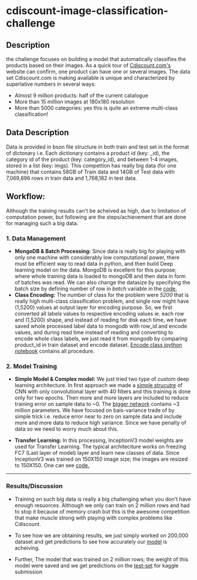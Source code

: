 # cdiscount-image-classification-challenge

## Description

the challenge focuses on building a model that automatically classifies the products based on their images. As a quick tour of [Cdiscount.com's](https://www.cdiscount.com/) website can confirm, one product can have one or several images. The data set Cdiscount.com is making available is unique and characterized by superlative numbers in several ways:

- Almost 9 million products: half of the current catalogue
- More than 15 million images at 180x180 resolution
- More than 5000 categories: yes this is quite an extreme multi-class classification!

## Data Description
Data is provided in bson file structure in both train and test set in the format of dictonary i.e. Each dictionary contains a product id (key: _id), the category id of the product (key: category_id), and between 1-4 images, stored in a list (key: imgs).
This compettion has really big data (for one machine) that contains 58GB of Train data and 14GB of Test data with 7,069,896 rows in train data and  1,768,182 in test data.

## Workflow:

Although the training results can't be acheived as high, due to limitation of computation power, but following are the steps/achievement that are done for managing such a big data.

### 1. Data Management ###
  - **MongoDB & Batch Processing:**
    Since data is really big for playing with only one machine with considerably low computational power, there must be efficient way to read data in python, and then build Deep learning model on the data. MongoDB is excellent for this purpose; where whole training data is loaded to mongoDB and then data in form of batches was read. We can also change the datasize by specifying the batch size by defining number of row in *batch* variable in the [code.](https://github.com/hamzafar/cdiscount-image-classification-challenge/blob/master/Train%20Simple%20Model%20on%20all%20data.ipynb)
  - **Class Encoding:**
    The number of class for the problem were *5200* that is really high multi-class classification problem, and single row might have (1,5200) values at output layer for encoding purpose. So, we first converted all labels values to respective encoding values ie. each row and (1,5200) shape, and instead of reading for disk each time, we have saved whole processed label data to mongodb with row_id and encode values, and during read time instead of reading and converting to encode whole class labels, we just read it from mongodb by comparing product_id in train dataset and encode dataset. [Encode class ipython notebook](https://github.com/hamzafar/cdiscount-image-classification-challenge/blob/master/Encode%20Class%20Labels.ipynb) contains all procedure.
  
### 2. Model Training ###
  - **Simple Model & Complex model:**
    We just tried two type of custom deep learning architecture. In first approach we made a [simple strucutre](https://github.com/hamzafar/cdiscount-image-classification-challenge/blob/master/Train%20Simple%20Model%20on%20all%20data.ipynb) of CNN with only convolutional layer with 40 filters and this training is done only for two epochs. Then more and more layers are included to reduce training error on sample data to ~0. The [bigger network](https://github.com/hamzafar/cdiscount-image-classification-challenge/blob/master/Train%20Simple%20Model%20on%20all%20data.ipynb) contains ~3 million parameters. We have focused on bais-variance trade of by simple trick i.e. reduce error near to zero on sample data and include more and more data to reduce high variance. Since we have penalty of data so we need to worry much about this.
  
  - **Transfer Learning:**
    In this processing, InceptionV3 model weights are used for Transfer Learning. The typical architeciture works on freezing  FC7 (Last layer of model) layer and learn new classes of data. Since InceptionV3 was trained on 150X150 image size; the images are resized to 150X150. One can see [code.](https://github.com/hamzafar/cdiscount-image-classification-challenge/blob/master/Transfer%20Learning%20with%20InceptionV3.ipynb)
---
### Results/Discussion ###
- Training on such big data is really a big challenging when you don't have enough resuorces. Although we only can train on 2 million rows and had to stop it because of memory crash but this is the awesome competition that make muscle strong with playing with complex problems like Cdiscount.

- To see how we are obtaining results, we just simply worked on 200,000 dataset and get predictions to see how accurately our [model](https://github.com/hamzafar/cdiscount-image-classification-challenge/blob/master/Train%20on%20Sample%20data%20and%20get%20prediction%20on%20same%20data.ipynb) is acheiving. 

- Further, The model that was trained on 2 million rows; the weight of this model were saved and we get predictions on the [test-set](https://github.com/hamzafar/cdiscount-image-classification-challenge/blob/master/predict.ipynb) for kaggle submission

